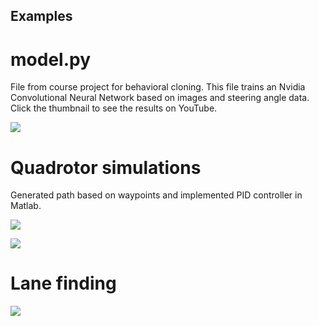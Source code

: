 ## Examples
# model.py
File from course project for behavioral cloning. This file trains an Nvidia Convolutional Neural Network based on images and steering angle data. Click the thumbnail to see the results on YouTube.

<a target="_blank" href="https://www.youtube.com/watch?v=Hu_69VU8fZk"><img src="https://img.youtube.com/vi/Hu_69VU8fZk/0.jpg"/></a>

# Quadrotor simulations
Generated path based on waypoints and implemented PID controller in Matlab.

<a target="_blank" href="https://www.youtube.com/watch?v=5O24MAzZ3M8"><img src="https://img.youtube.com/vi/5O24MAzZ3M8/0.jpg"/></a>

<a target="_blank" href="https://www.youtube.com/watch?v=6TDcITslJqs"><img src="https://img.youtube.com/vi/6TDcITslJqs/0.jpg"/></a>

# Lane finding 

<a target="_blank" href="https://www.youtube.com/watch?v=LbkvjpcRCvk"><img src="https://img.youtube.com/vi/LbkvjpcRCvk/0.jpg"/></a>


